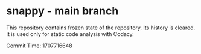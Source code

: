 # snappy - main branch

This repository contains frozen state of the repository.
Its history is cleared. It is used only for static code
analysis with Codacy.

Commit Time: 1707716648